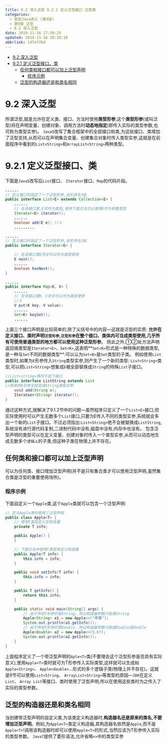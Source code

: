 ```yaml
---
title: 9.2 深入泛型 9.2.1 定义泛型接口 泛型类
categories: 
  - 疯狂Java讲义 (第4版)
  - 第9章 泛型
  - 9.2 深入泛型
date: 2019-11-16 17:50:29
updated: 2019-11-16 20:10:10
abbrlink: 1d7eff6d
---
```

- [9.2 深入泛型](/ReadingNotes/1d7eff6d/#9-2-深入泛型)
- [9.2.1 定义泛型接口、类](/ReadingNotes/1d7eff6d/#9-2-1-定义泛型接口、类)
    - [任何类和接口都可以加上泛型声明](/ReadingNotes/1d7eff6d/#任何类和接口都可以加上泛型声明)
        - [程序示例](/ReadingNotes/1d7eff6d/#程序示例)
    - [泛型的构造器还是和类名相同](/ReadingNotes/1d7eff6d/#泛型的构造器还是和类名相同)

<!--more-->
<script src="https://cdn.bootcss.com/jquery/3.4.0/jquery.slim.min.js"></script>
<script>$(document).ready(function () {$(".post-body > ul:nth-child(1)").hide();});</script>

<!--end-->
# 9.2 深入泛型 #
所谓泛型,就是允许在定义类、接口、方法时使用**类型形参**,这个**类型形参**(或叫泛型)将在声明变量、创建对象、调用方法时**动态地指定**(即传入实际的类型参数,也可称为类型实参)。
`Java5`改写了集合框架中的全部接口和类,为这些接口、类增加了泛型支持,从而可以在声明集合变量、创建集合对象时传入类型实参,这就是在前面程序中看到的`List<String>`和`ArrayList<String>`两种类型。
# 9.2.1 定义泛型接口、类 #
下面是`Java5`改写后`List`接口、 `Iterator`接口、`Map`的代码片段。
```java
......
// 定义接口时指定了一个泛型形参,该形参名为E
public interface List<E> extends Collection<E> {
    ......
    // 在该接口里,E可作为类型,使用下面方法可以使用E作为参数类型
    Iterator<E> iterator();
    ......
    boolean add(E e); //①
    .........
```
```java
......
// 定义接口时指定了一个泛型形参,该形参名为E
public interface Iterator<E> {

    // 在该接口里E完全可以作为类型使用
    E next();
    ......
    boolean hasNext();
}
```
```java
......
public interface Map<K, V> {
    ......
    // 在该接口里K、V完全可以作为类型使用
    //②
    V put(K key, V value);
    ......
    Set<K> keySet();
    ......
```
上面三个接口声明是比较简单的,除了尖括号中的内容—这就是泛型的实质:
**允许在定义接口、类时声明`泛型形参`,`泛型形参`在整个接口、类体内可当成类型使用,几乎所有可使用普通类型的地方都可以使用这种泛型形参**。
除此之外,①②处方法声明返回值类型是`Iterator<E>`、`Set<K>`,这表明**`Set<K>`形式是一种特殊的数据类型,是一种与`Set`不同的数据类型**:可以认为`Set<K>`是`Set`类型的子类。
例如使用`List`类型时,如果为`E`形参传入`String`类型实参,则产生了一个新的类型: `List<String>`类型,可以把`List<String>`想象成`E`被全部替换成`String`的特殊`List`子接口。
```java
//List<string>等同于如下接口
public interface ListString extends List
//原来的E形参全部变成String类型实参
    void add(String x);
    Iteratoer<String> iterator();
}
```
通过这种方式,就解决了9.1.2节中的问题—虽然程序只定义了一个`List<E>`接口,但实际使用时可以产生无数多个`List`接口,只要为E传入不同的类型实参,系统就会多出一个新的`List`子接口。不过必须指出:`List<String>`绝不会被替换成`ListString`,系统没有进行源代码复制,二进制代码中没有,磁盘中没有,内存中也没有。
包含泛型声明的类型可以在定义变量、创建对象时传入一个类型实参,从而可以动态地生成无数多个`逻辑上`的子类,但这种子类在物理上并不存在。
## 任何类和接口都可以加上泛型声明 ##
可以为任何类、接口增加泛型声明(并不是只有集合类才可以使用泛型声明,虽然集合类是泛型的重要使用场所)。
### 程序示例 ###
下面自定义一个`Apple`类,这个`Apple`类就可以包含一个泛型声明:
```java
// 定义Apple类时使用了泛型声明
public class Apple<T> {
    // 使用T类型定义实例变量
    private T info;

    public Apple() {
    }

    // 下面方法中使用T类型来定义构造器
    public Apple(T info) {
        this.info = info;
    }

    public void setInfo(T info) {
        this.info = info;
    }

    public T getInfo() {
        return this.info;
    }

    public static void main(String[] args) {
        // 由于传给T形参的是String，所以构造器参数只能是String
        Apple<String> a1 = new Apple<>("苹果");
        System.out.println(a1.getInfo());
        // 由于传给T形参的是Double，所以构造器参数只能是Double或double
        Apple<Double> a2 = new Apple<>(5.67);
        System.out.println(a2.getInfo());
    }
}
```
上面程序定义了一个带泛型声明的`Aple<T>`类(不要理会这个泛型形参是否具有实际意义),使用`Apple<T>`类时就可为T形参传入实际类型,这样就可以生成如`Apple<String>`、 `Apple<double>`…形式的多个逻辑子类(物理上并不存在)。这就是9节可以使用`List<String`、 `ArrayList<String>`等类型的原因—`JDK`在定义`List`、 `Array List`等接口、类时使用了泛型声明,所以在使用这些类时为之传入了实际的类型参数。
## 泛型的构造器还是和类名相同 ##
当创建带泛型声明的自定义类,为该类定义构造器时,**构造器名还是原来的类名,不要增加泛型声明**。例如,为`Apple<T>`类定义构造器,其构造器名依然是`Apple`,而不是`Apple<T>`!调用该构造器时却可以使用`Apple<T>`的形式,当然应该为T形参传入实际的类型参数。
`Java7`提供了菱形语法,允许省略`<>`中的类型实参
